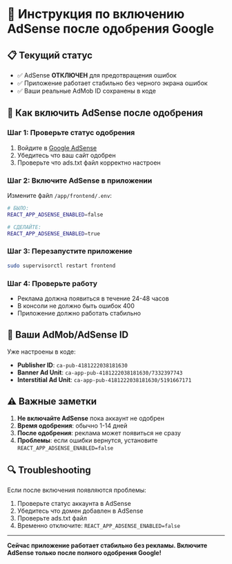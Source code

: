 # 🎯 Инструкция по включению AdSense после одобрения Google

## 📋 Текущий статус
- ✅ AdSense **ОТКЛЮЧЕН** для предотвращения ошибок
- ✅ Приложение работает стабильно без черного экрана ошибок
- ✅ Ваши реальные AdMob ID сохранены в коде

## 🔧 Как включить AdSense после одобрения

### Шаг 1: Проверьте статус одобрения
1. Войдите в [Google AdSense](https://www.google.com/adsense/)
2. Убедитесь что ваш сайт одобрен
3. Проверьте что ads.txt файл корректно настроен

### Шаг 2: Включите AdSense в приложении
Измените файл `/app/frontend/.env`:

```bash
# БЫЛО:
REACT_APP_ADSENSE_ENABLED=false

# СДЕЛАЙТЕ:
REACT_APP_ADSENSE_ENABLED=true
```

### Шаг 3: Перезапустите приложение
```bash
sudo supervisorctl restart frontend
```

### Шаг 4: Проверьте работу
- Реклама должна появиться в течение 24-48 часов
- В консоли не должно быть ошибок 400
- Приложение должно работать стабильно

## 🎯 Ваши AdMob/AdSense ID

Уже настроены в коде:
- **Publisher ID**: `ca-pub-4181222038181630`
- **Banner Ad Unit**: `ca-app-pub-4181222038181630/7332397743`
- **Interstitial Ad Unit**: `ca-app-pub-4181222038181630/5191667171`

## ⚠️ Важные заметки

1. **Не включайте AdSense** пока аккаунт не одобрен
2. **Время одобрения**: обычно 1-14 дней
3. **После одобрения**: реклама может появиться не сразу
4. **Проблемы**: если ошибки вернутся, установите `REACT_APP_ADSENSE_ENABLED=false`

## 🔍 Troubleshooting

Если после включения появляются проблемы:
1. Проверьте статус аккаунта в AdSense
2. Убедитесь что домен добавлен в AdSense
3. Проверьте ads.txt файл
4. Временно отключите: `REACT_APP_ADSENSE_ENABLED=false`

---

**Сейчас приложение работает стабильно без рекламы. Включите AdSense только после полного одобрения Google!**